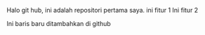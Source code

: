 Halo git hub, ini adalah repositori pertama saya.
ini fitur 1
Ini fitur 2

Ini baris baru ditambahkan di github

